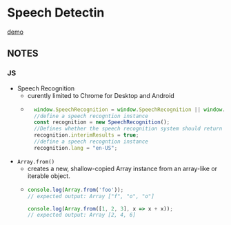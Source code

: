 # Speech Detectin
[demo](https://zzkzzzz.github.io/JavaScript30-Challenge/20%20-%20Speech%20Detection/index.html)

## NOTES
### JS
  - Speech Recognition  
    - curently limited to Chrome for Desktop and Android
    - ```javascript
        window.SpeechRecognition = window.SpeechRecognition || window.webkitSpeechRecognition;
        //define a speech recogntion instance
        const recognition = new SpeechRecognition();
        //Defines whether the speech recognition system should return interim results, or just final results. 
        recognition.interimResults = true;
        //define a speech recogntion instance
        recognition.lang = "en-US";
      ```
  - `Array.from()`
    - creates a new, shallow-copied Array instance from an array-like or iterable object.
    - ```javascript
      console.log(Array.from('foo'));
      // expected output: Array ["f", "o", "o"]

      console.log(Array.from([1, 2, 3], x => x + x));
      // expected output: Array [2, 4, 6]
      ```
